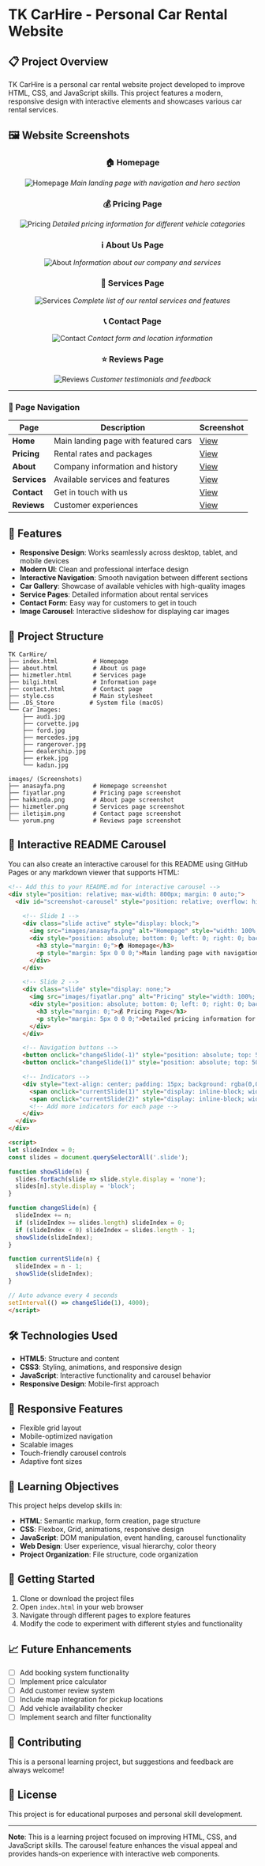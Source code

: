 # TK CarHire - Personal Car Rental Website

## 📋 Project Overview

TK CarHire is a personal car rental website project developed to improve HTML, CSS, and JavaScript skills. This project features a modern, responsive design with interactive elements and showcases various car rental services.

## 🖼️ Website Screenshots

<!-- Image carousel showing different pages -->
<div align="center">
  
### 🏠 Homepage
![Homepage](images/anasayfa.png)
*Main landing page with navigation and hero section*

### 💰 Pricing Page
![Pricing](images/fiyatlar.png)
*Detailed pricing information for different vehicle categories*

### ℹ️ About Us Page
![About](images/hakkında.png)
*Information about our company and services*

### 🔧 Services Page
![Services](images/hizmetler.png)
*Complete list of our rental services and features*

### 📞 Contact Page
![Contact](images/iletişim.png)
*Contact form and location information*

### ⭐ Reviews Page
![Reviews](images/yorum.png)
*Customer testimonials and feedback*

</div>

---

### 📱 Page Navigation
| Page | Description | Screenshot |
|------|-------------|------------|
| **Home** | Main landing page with featured cars | [View](images/anasayfa.png) |
| **Pricing** | Rental rates and packages | [View](images/fiyatlar.png) |
| **About** | Company information and history | [View](images/hakkında.png) |
| **Services** | Available services and features | [View](images/hizmetler.png) |
| **Contact** | Get in touch with us | [View](images/iletişim.png) |
| **Reviews** | Customer experiences | [View](images/yorum.png) |

## 🚗 Features

- **Responsive Design**: Works seamlessly across desktop, tablet, and mobile devices
- **Modern UI**: Clean and professional interface design
- **Interactive Navigation**: Smooth navigation between different sections
- **Car Gallery**: Showcase of available vehicles with high-quality images
- **Service Pages**: Detailed information about rental services
- **Contact Form**: Easy way for customers to get in touch
- **Image Carousel**: Interactive slideshow for displaying car images

## 📁 Project Structure

```
TK CarHire/
├── index.html          # Homepage
├── about.html          # About us page
├── hizmetler.html      # Services page
├── bilgi.html          # Information page
├── contact.html        # Contact page
├── style.css           # Main stylesheet
├── .DS_Store          # System file (macOS)
└── Car Images:
    ├── audi.jpg
    ├── corvette.jpg
    ├── ford.jpg
    ├── mercedes.jpg
    ├── rangerover.jpg
    ├── dealership.jpg
    ├── erkek.jpg
    └── kadın.jpg

images/ (Screenshots)
├── anasayfa.png        # Homepage screenshot
├── fiyatlar.png        # Pricing page screenshot
├── hakkında.png        # About page screenshot
├── hizmetler.png       # Services page screenshot
├── iletişim.png        # Contact page screenshot
└── yorum.png           # Reviews page screenshot
```

## 🎠 Interactive README Carousel

You can also create an interactive carousel for this README using GitHub Pages or any markdown viewer that supports HTML:

```html
<!-- Add this to your README.md for interactive carousel -->
<div style="position: relative; max-width: 800px; margin: 0 auto;">
  <div id="screenshot-carousel" style="position: relative; overflow: hidden; border-radius: 10px; box-shadow: 0 4px 15px rgba(0,0,0,0.2);">
    
    <!-- Slide 1 -->
    <div class="slide active" style="display: block;">
      <img src="images/anasayfa.png" alt="Homepage" style="width: 100%; height: auto; display: block;">
      <div style="position: absolute; bottom: 0; left: 0; right: 0; background: linear-gradient(transparent, rgba(0,0,0,0.7)); color: white; padding: 20px; text-align: center;">
        <h3 style="margin: 0;">🏠 Homepage</h3>
        <p style="margin: 5px 0 0 0;">Main landing page with navigation and hero section</p>
      </div>
    </div>

    <!-- Slide 2 -->
    <div class="slide" style="display: none;">
      <img src="images/fiyatlar.png" alt="Pricing" style="width: 100%; height: auto; display: block;">
      <div style="position: absolute; bottom: 0; left: 0; right: 0; background: linear-gradient(transparent, rgba(0,0,0,0.7)); color: white; padding: 20px; text-align: center;">
        <h3 style="margin: 0;">💰 Pricing Page</h3>
        <p style="margin: 5px 0 0 0;">Detailed pricing information for different vehicle categories</p>
      </div>
    </div>

    <!-- Navigation buttons -->
    <button onclick="changeSlide(-1)" style="position: absolute; top: 50%; left: 15px; transform: translateY(-50%); background: rgba(0,0,0,0.5); color: white; border: none; padding: 15px 20px; cursor: pointer; border-radius: 5px; font-size: 16px;">❮</button>
    <button onclick="changeSlide(1)" style="position: absolute; top: 50%; right: 15px; transform: translateY(-50%); background: rgba(0,0,0,0.5); color: white; border: none; padding: 15px 20px; cursor: pointer; border-radius: 5px; font-size: 16px;">❯</button>

    <!-- Indicators -->
    <div style="text-align: center; padding: 15px; background: rgba(0,0,0,0.1);">
      <span onclick="currentSlide(1)" style="display: inline-block; width: 12px; height: 12px; background: #fff; border-radius: 50%; margin: 0 5px; cursor: pointer;"></span>
      <span onclick="currentSlide(2)" style="display: inline-block; width: 12px; height: 12px; background: rgba(255,255,255,0.5); border-radius: 50%; margin: 0 5px; cursor: pointer;"></span>
      <!-- Add more indicators for each page -->
    </div>
  </div>
</div>

<script>
let slideIndex = 0;
const slides = document.querySelectorAll('.slide');

function showSlide(n) {
  slides.forEach(slide => slide.style.display = 'none');
  slides[n].style.display = 'block';
}

function changeSlide(n) {
  slideIndex += n;
  if (slideIndex >= slides.length) slideIndex = 0;
  if (slideIndex < 0) slideIndex = slides.length - 1;
  showSlide(slideIndex);
}

function currentSlide(n) {
  slideIndex = n - 1;
  showSlide(slideIndex);
}

// Auto advance every 4 seconds
setInterval(() => changeSlide(1), 4000);
</script>
```

## 🛠️ Technologies Used

- **HTML5**: Structure and content
- **CSS3**: Styling, animations, and responsive design
- **JavaScript**: Interactive functionality and carousel behavior
- **Responsive Design**: Mobile-first approach

## 📱 Responsive Features

- Flexible grid layout
- Mobile-optimized navigation
- Scalable images
- Touch-friendly carousel controls
- Adaptive font sizes

## 🎯 Learning Objectives

This project helps develop skills in:

- **HTML**: Semantic markup, form creation, page structure
- **CSS**: Flexbox, Grid, animations, responsive design
- **JavaScript**: DOM manipulation, event handling, carousel functionality
- **Web Design**: User experience, visual hierarchy, color theory
- **Project Organization**: File structure, code organization

## 🚀 Getting Started

1. Clone or download the project files
2. Open `index.html` in your web browser
3. Navigate through different pages to explore features
4. Modify the code to experiment with different styles and functionality

## 📈 Future Enhancements

- [ ] Add booking system functionality
- [ ] Implement price calculator
- [ ] Add customer review system
- [ ] Include map integration for pickup locations
- [ ] Add vehicle availability checker
- [ ] Implement search and filter functionality

## 🤝 Contributing

This is a personal learning project, but suggestions and feedback are always welcome!

## 📄 License

This project is for educational purposes and personal skill development.

---

**Note**: This is a learning project focused on improving HTML, CSS, and JavaScript skills. The carousel feature enhances the visual appeal and provides hands-on experience with interactive web components.
